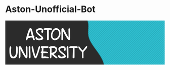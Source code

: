 # Aston-Unofficial-Bot

![Aston Unofficial Banner](https://github.com/Harry-Lees/Aston-Unofficial-Bot/blob/main/.github/banner.png)
